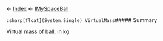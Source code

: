 ← [Index](Api-Index) ← [IMySpaceBall](SpaceEngineers.Game.ModAPI.Ingame.IMySpaceBall)

```csharp[float](System.Single) VirtualMass```##### Summary

Virtual mass of ball, in kg

